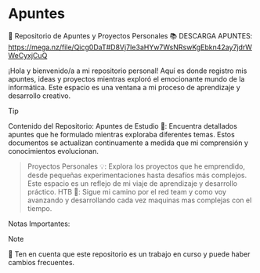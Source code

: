 # Apuntes
🚀 Repositorio de Apuntes y Proyectos Personales 📚 DESCARGA APUNTES:
https://mega.nz/file/Qicg0DaT#D8Vj7Ie3aHYw7WsNRswKgEbkn42ay7jdrWWeCyxjCuQ

¡Hola y bienvenido/a a mi repositorio personal! Aquí es donde registro mis apuntes, ideas y proyectos mientras exploró el emocionante mundo de la informática. Este espacio es una ventana a mi proceso de aprendizaje y desarrollo creativo.
> [!TIP]
>Contenido del Repositorio:
>Apuntes de Estudio 📖:
  >  Encuentra detallados apuntes que he formulado mientras exploraba diferentes temas. Estos documentos se actualizan continuamente a medida que mi comprensión y conocimientos evolucionan.

>Proyectos Personales 💡:
>    Explora los proyectos que he emprendido, desde pequeñas experimentaciones hasta desafíos más complejos. Este espacio es un reflejo de mi viaje de aprendizaje y desarrollo práctico.
>HTB 🚀:
    Sigue mi camino por el red team y como voy avanzando y desarrollando cada vez maquinas mas complejas con el tiempo.
    
Notas Importantes:
> [!NOTE]
>🚨 Ten en cuenta que este repositorio es un trabajo en curso y puede haber cambios frecuentes.
